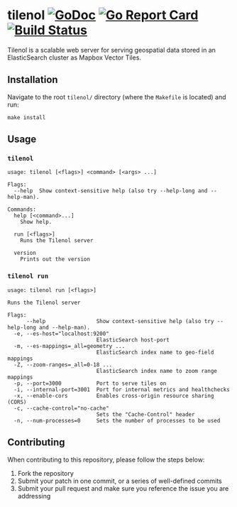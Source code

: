 tilenol [![GoDoc](https://godoc.org/github.com/StationA/tilenol?status.svg)](https://godoc.org/github.com/StationA/tilenol) [![Go Report Card](https://goreportcard.com/badge/github.com/stationa/tilenol)](https://goreportcard.com/report/github.com/stationa/tilenol) [![Build Status](https://api.travis-ci.com/StationA/tilenol.svg?branch=master)](https://travis-ci.com/StationA/tilenol)
=========

Tilenol is a scalable web server for serving geospatial data stored in an ElasticSearch cluster as
Mapbox Vector Tiles.

## Installation

Navigate to the root `tilenol/` directory (where the `Makefile` is located) and run:

```
make install
```

## Usage

### `tilenol`

```
usage: tilenol [<flags>] <command> [<args> ...]

Flags:
  --help  Show context-sensitive help (also try --help-long and --help-man).

Commands:
  help [<command>...]
    Show help.

  run [<flags>]
    Runs the Tilenol server

  version
    Prints out the version
```

### `tilenol run`

```
usage: tilenol run [<flags>]

Runs the Tilenol server

Flags:
      --help                Show context-sensitive help (also try --help-long and --help-man).
  -e, --es-host="localhost:9200"
                            ElasticSearch host-port
  -m, --es-mappings=_all=geometry ...
                            ElasticSearch index name to geo-field mappings
  -Z, --zoom-ranges=_all=0-18 ...
                            ElasticSearch index name to zoom range mappings
  -p, --port=3000           Port to serve tiles on
  -i, --internal-port=3001  Port for internal metrics and healthchecks
  -x, --enable-cors         Enables cross-origin resource sharing (CORS)
  -c, --cache-control="no-cache"
                            Sets the "Cache-Control" header
  -n, --num-processes=0     Sets the number of processes to be used
```

## Contributing

When contributing to this repository, please follow the steps below:

1. Fork the repository
1. Submit your patch in one commit, or a series of well-defined commits
1. Submit your pull request and make sure you reference the issue you are addressing
